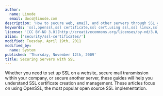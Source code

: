 ```yaml
---
author:
  name: Linode
  email: docs@linode.com
description: 'How to secure web, email, and other servers through SSL certificate creation and management.'
keywords: 'ssl,openssl,ssl certificate,ssl cert,using ssl,ssl linux,ssl apache,ssl email'
license: '[CC BY-ND 3.0](http://creativecommons.org/licenses/by-nd/3.0/us/)'
alias: ['security/ssl-certificates/']
modified: Tuesday, April 19th, 2011
modified_by:
  name: System
published: 'Thursday, November 12th, 2009'
title: Securing Servers with SSL
---
```


Whether you need to set up SSL on a website, secure mail transmission within your company, or secure another server, these guides will help you understand SSL certificate creation and management. These articles focus on using OpenSSL, the most popular open source SSL implementation.
